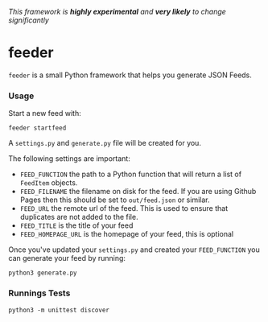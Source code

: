 _This framework is **highly experimental** and **very likely** to change significantly_

# feeder

`feeder` is a small Python framework that helps you generate JSON Feeds.


### Usage

Start a new feed with:

```
feeder startfeed
```

A `settings.py` and `generate.py` file will be created for you.

The following settings are important:

- `FEED_FUNCTION` the path to a Python function that will return a list of `FeedItem` objects.
- `FEED_FILENAME` the filename on disk for the feed. If you are using Github Pages then this should be set to `out/feed.json` or similar.
- `FEED_URL` the remote url of the feed. This is used to ensure that duplicates are not added to the file.
- `FEED_TITLE` is the title of your feed
- `FEED_HOMEPAGE_URL` is the homepage of your feed, this is optional

Once you've updated your `settings.py` and created your `FEED_FUNCTION` you can generate your feed by running:

```
python3 generate.py
```


### Runnings Tests

```
python3 -m unittest discover
